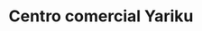 ---
title: "Centro comercial Yariku"
url: /lecheria/centro-comercial-yariku/
shop: centro comercial
---